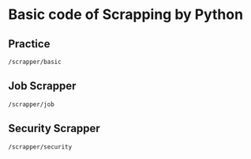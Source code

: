 # Basic code of Scrapping by Python

## Practice
```/scrapper/basic```

## Job Scrapper
```/scrapper/job```

## Security Scrapper
```/scrapper/security```
